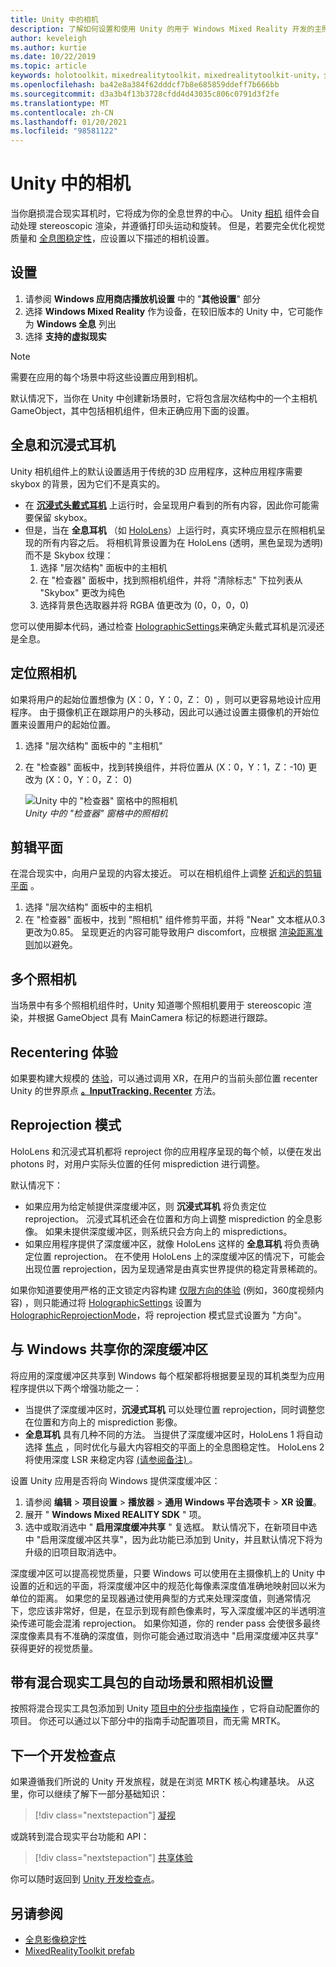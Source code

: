 ```yaml
---
title: Unity 中的相机
description: 了解如何设置和使用 Unity 的用于 Windows Mixed Reality 开发的主照相机进行全息渲染。
author: keveleigh
ms.author: kurtie
ms.date: 10/22/2019
ms.topic: article
keywords: holotoolkit，mixedrealitytoolkit，mixedrealitytoolkit-unity，全息呈现，全息，沉浸式，聚焦点，深度缓冲，仅限方向，定位，不透明，透明，剪辑，混合现实耳机，windows mixed reality 耳机，虚拟现实耳机
ms.openlocfilehash: ba42e8a384f62dddcf7b8e685859ddeff7b666bb
ms.sourcegitcommit: d3a3b4f13b3728cfdd4d43035c806c0791d3f2fe
ms.translationtype: MT
ms.contentlocale: zh-CN
ms.lasthandoff: 01/20/2021
ms.locfileid: "98581122"
---
```

# <a name="camera-in-unity"></a>Unity 中的相机

当你磨损混合现实耳机时，它将成为你的全息世界的中心。 Unity [相机](https://docs.unity3d.com/Manual/class-Camera.html) 组件会自动处理 stereoscopic 渲染，并遵循打印头运动和旋转。 但是，若要完全优化视觉质量和 [全息图稳定性](../platform-capabilities-and-apis/hologram-stability.md)，应设置以下描述的相机设置。

## <a name="setup"></a>设置

1. 请参阅 **Windows 应用商店播放机设置** 中的 "**其他设置**" 部分
2. 选择 **Windows Mixed Reality** 作为设备，在较旧版本的 Unity 中，它可能作为 **Windows 全息** 列出
3. 选择 **支持的虚拟现实**

>[!NOTE]
>需要在应用的每个场景中将这些设置应用到相机。
>
>默认情况下，当你在 Unity 中创建新场景时，它将包含层次结构中的一个主相机 GameObject，其中包括相机组件，但未正确应用下面的设置。

## <a name="holographic-vs-immersive-headsets"></a>全息和沉浸式耳机

Unity 相机组件上的默认设置适用于传统的3D 应用程序，这种应用程序需要 skybox 的背景，因为它们不是真实的。

* 在 **[沉浸式头戴式耳机](../../discover/immersive-headset-hardware-details.md)** 上运行时，会呈现用户看到的所有内容，因此你可能需要保留 skybox。
* 但是，当在 **全息耳机** （如 [HoloLens](/hololens/hololens1-hardware)）上运行时，真实环境应显示在照相机呈现的所有内容之后。 将相机背景设置为在 HoloLens (透明，黑色呈现为透明) 而不是 Skybox 纹理：
    1. 选择 "层次结构" 面板中的主相机
    2. 在 "检查器" 面板中，找到照相机组件，并将 "清除标志" 下拉列表从 "Skybox" 更改为纯色
    3. 选择背景色选取器并将 RGBA 值更改为 (0，0，0，0) 

您可以使用脚本代码，通过检查 [HolographicSettings](https://docs.unity3d.com/ScriptReference/XR.WSA.HolographicSettings.IsDisplayOpaque.html)来确定头戴式耳机是沉浸还是全息。

## <a name="positioning-the-camera"></a>定位照相机

如果将用户的起始位置想像为 (X：0，Y：0，Z： 0) ，则可以更容易地设计应用程序。 由于摄像机正在跟踪用户的头移动，因此可以通过设置主摄像机的开始位置来设置用户的起始位置。

1. 选择 "层次结构" 面板中的 "主相机"
2. 在 "检查器" 面板中，找到转换组件，并将位置从 (X：0，Y：1，Z：-10) 更改为 (X：0，Y：0，Z： 0) 

   ![Unity 中的 "检查器" 窗格中的照相机](images/maincamera-350px.png)  
   *Unity 中的 "检查器" 窗格中的照相机*

## <a name="clip-planes"></a>剪辑平面

在混合现实中，向用户呈现的内容太接近。 可以在相机组件上调整 [近和远的剪辑平面](../platform-capabilities-and-apis/hologram-stability.md#hologram-render-distances) 。

1. 选择 "层次结构" 面板中的主相机
2. 在 "检查器" 面板中，找到 "照相机" 组件修剪平面，并将 "Near" 文本框从0.3 更改为0.85。 呈现更近的内容可能导致用户 discomfort，应根据 [渲染距离准则](../platform-capabilities-and-apis/hologram-stability.md#hologram-render-distances)加以避免。

## <a name="multiple-cameras"></a>多个照相机

当场景中有多个照相机组件时，Unity 知道哪个照相机要用于 stereoscopic 渲染，并根据 GameObject 具有 MainCamera 标记的标题进行跟踪。

## <a name="recentering-a-seated-experience"></a>Recentering 体验

如果要构建大规模的 [体验](../../design/coordinate-systems.md)，可以通过调用 XR，在用户的当前头部位置 recenter Unity 的世界原点 **[。InputTracking. Recenter](https://docs.unity3d.com/ScriptReference/XR.InputTracking.Recenter.html)** 方法。

## <a name="reprojection-modes"></a>Reprojection 模式

HoloLens 和沉浸式耳机都将 reproject 你的应用程序呈现的每个帧，以便在发出 photons 时，对用户实际头位置的任何 misprediction 进行调整。

默认情况下：

* 如果应用为给定帧提供深度缓冲区，则 **沉浸式耳机** 将负责定位 reprojection。 沉浸式耳机还会在位置和方向上调整 misprediction 的全息影像。 如果未提供深度缓冲区，则系统只会方向上的 mispredictions。
* 如果应用程序提供了深度缓冲区，就像 HoloLens 这样的 **全息耳机** 将负责确定位置 reprojection。  在不使用 HoloLens 上的深度缓冲区的情况下，可能会出现位置 reprojection，因为呈现通常是由真实世界提供的稳定背景稀疏的。

如果你知道要使用严格的正文锁定内容构建 [仅限方向的体验](coordinate-systems-in-unity.md#building-an-orientation-only-or-seated-scale-experience) (例如，360度视频内容) ，则只能通过将 [HolographicSettings](https://docs.unity3d.com/ScriptReference/XR.WSA.HolographicSettings.ReprojectionMode.html) 设置为 [HolographicReprojectionMode](https://docs.unity3d.com/ScriptReference/XR.WSA.HolographicSettings.HolographicReprojectionMode.html)，将 reprojection 模式显式设置为 "方向"。

## <a name="sharing-your-depth-buffers-with-windows"></a>与 Windows 共享你的深度缓冲区

将应用的深度缓冲区共享到 Windows 每个框架都将根据要呈现的耳机类型为应用程序提供以下两个增强功能之一：

* 当提供了深度缓冲区时，**沉浸式耳机** 可以处理位置 reprojection，同时调整您在位置和方向上的 misprediction 影像。
* **全息耳机** 具有几种不同的方法。 当提供了深度缓冲区时，HoloLens 1 将自动选择 [焦点](focus-point-in-unity.md) ，同时优化与最大内容相交的平面上的全息图稳定性。 HoloLens 2 将使用深度 LSR 来稳定内容 [ (请参阅备注) ](/uwp/api/windows.graphics.holographic.holographiccamerarenderingparameters.setfocuspoint)。

设置 Unity 应用是否将向 Windows 提供深度缓冲区：

1. 请参阅 **编辑**  >  **项目设置**  >  **播放器**  >  **通用 Windows 平台选项卡**  >  **XR 设置**。
2. 展开 " **Windows Mixed REALITY SDK** " 项。
3. 选中或取消选中 " **启用深度缓冲共享** " 复选框。  默认情况下，在新项目中选中 "启用深度缓冲区共享"，因为此功能已添加到 Unity，并且默认情况下将为升级的旧项目取消选中。

深度缓冲区可以提高视觉质量，只要 Windows 可以使用在主摄像机上的 Unity 中设置的近和远的平面，将深度缓冲区中的规范化每像素深度值准确地映射回以米为单位的距离。  如果您的呈现器通过使用典型的方式来处理深度值，则通常情况下，您应该非常好，但是，在显示到现有颜色像素时，写入深度缓冲区的半透明渲染传递可能会混淆 reprojection。  如果你知道，你的 render pass 会使很多最终深度像素具有不准确的深度值，则你可能会通过取消选中 "启用深度缓冲区共享" 获得更好的视觉质量。

## <a name="automatic-scene-and-camera-setup-with-mixed-reality-toolkit"></a>带有混合现实工具包的自动场景和照相机设置 

按照将混合现实工具包添加到 Unity [项目中的分步指南操作](https://microsoft.github.io/MixedRealityToolkit-Unity/Documentation/GettingStartedWithTheMRTK.html) ，它将自动配置你的项目。 你还可以通过以下部分中的指南手动配置项目，而无需 MRTK。

## <a name="next-development-checkpoint"></a>下一个开发检查点

如果遵循我们所说的 Unity 开发旅程，就是在浏览 MRTK 核心构建基块。 从这里，你可以继续了解下一部分基础知识：

> [!div class="nextstepaction"]
> [凝视](gaze-in-unity.md)

或跳转到混合现实平台功能和 API：

> [!div class="nextstepaction"]
> [共享体验](shared-experiences-in-unity.md)

你可以随时返回到 [Unity 开发检查点](unity-development-overview.md#2-core-building-blocks)。

## <a name="see-also"></a>另请参阅

* [全息影像稳定性](../platform-capabilities-and-apis/hologram-stability.md)
* [MixedRealityToolkit prefab](https://github.com/Microsoft/MixedRealityToolkit-Unity/tree/htk_release/Assets/HoloToolkit/Input/Prefabs)